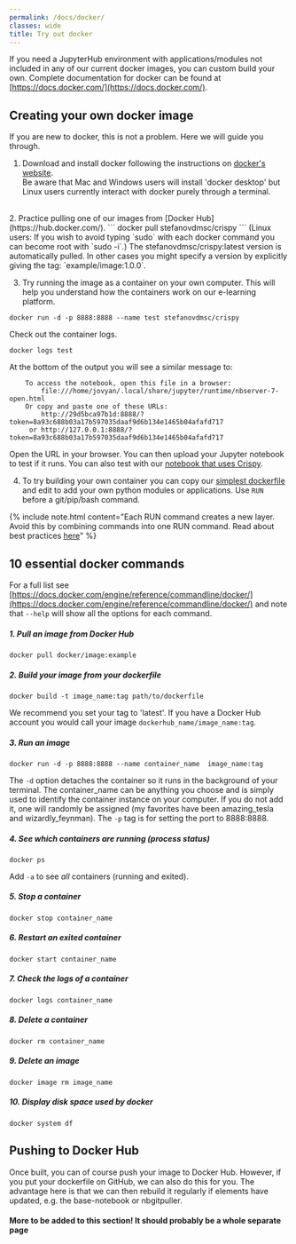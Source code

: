 ```yaml
---
permalink: /docs/docker/
classes: wide
title: Try out docker
---
```



If you need a JupyterHub environment with applications/modules not included in any of our current docker images, you can custom build your own. Complete documentation for docker can be found at [https://docs.docker.com/](https://docs.docker.com/). 


## Creating your own docker image

If you are new to docker, this is not a problem. Here we will guide you through. 

1. Download and install docker following the instructions on [docker's website](https://docs.docker.com/get-docker/).  
Be aware that Mac and Windows users will install 'docker desktop' but Linux users currently interact with docker purely through a terminal.  
<br>
2. Practice pulling one of our images from [Docker Hub](https://hub.docker.com/).
```
docker pull stefanovdmsc/crispy 
```
(Linux users: If you wish to avoid typing `sudo` with each docker command you can become root with `sudo -i`.)
The stefanovdmsc/crispy:latest version is automatically pulled. In other cases you might specify a version by explicitly giving the tag: `example/image:1.0.0`.

3. Try running the image as a container on your own computer. This will help you understand how the containers work on our e-learning platform. 
```
docker run -d -p 8888:8888 --name test stefanovdmsc/crispy 
```
Check out the container logs. 
```
docker logs test
```
At the bottom of the output you will see a similar message to: 
```  
    To access the notebook, open this file in a browser:
        file:///home/jovyan/.local/share/jupyter/runtime/nbserver-7-open.html
    Or copy and paste one of these URLs:
        http://29d5bca97b1d:8888/?token=8a93c688b03a17b597035daaf9d6b134e1465b04afafd717
     or http://127.0.0.1:8888/?token=8a93c688b03a17b597035daaf9d6b134e1465b04afafd717
```
Open the URL in your browser. You can then upload your Jupyter notebook to test if it runs. You can also test with our [notebook that uses Crispy](https://github.com/mretegan/crispy-pan-learning). 

4. To try building your own container you can copy our [simplest dockerfile](https://github.com/pan-training/Docker/blob/main/crispy/Dockerfile) and edit to add your own python modules or applications. Use `RUN` before a git/pip/bash command. 

{% include note.html content="Each RUN command creates a new layer. Avoid this by combining commands into one RUN command. Read about best practices [here](https://docs.docker.com/develop/develop-images/dockerfile_best-practices/)" %}


## 10 essential docker commands

For a full list see [https://docs.docker.com/engine/reference/commandline/docker/](https://docs.docker.com/engine/reference/commandline/docker/) and note that `--help` will show all the options for each command. 

##### 1. Pull an image from Docker Hub
```
docker pull docker/image:example
```
##### 2. Build your image from your dockerfile
```
docker build -t image_name:tag path/to/dockerfile
```
We recommend you set your tag to 'latest'. If you have a Docker Hub account you would call your image `dockerhub_name/image_name:tag`.
##### 3. Run an image
```
docker run -d -p 8888:8888 --name container_name  image_name:tag
```
The `-d` option detaches the container so it runs in the background of your terminal. The container_name can be anything you choose and is simply used to identify the container instance on your computer. If you do not add it, one will randomly be assigned (my favorites have been amazing_tesla and wizardly_feynman). The `-p` tag is for setting the port to 8888:8888.
##### 4. See which containers are running (process status)
```
docker ps 
```
Add `-a` to see _all_ containers (running and exited).
##### 5. Stop a container
```
docker stop container_name
```
##### 6. Restart an exited container
```
docker start container_name
```
##### 7. Check the logs of a container
```
docker logs container_name
```
##### 8. Delete a container
```
docker rm container_name
```
##### 9. Delete an image
```
docker image rm image_name
```
##### 10. Display disk space used by docker
```
docker system df 
```

## Pushing to Docker Hub

Once built, you can of course push your image to Docker Hub. However, if you put your dockerfile on GitHub, we can also do this for you. The advantage here is that we can then rebuild it regularly if elements have updated, e.g. the base-notebook or nbgitpuller. 

#### More to be added to this section! It should probably be a whole separate page 
